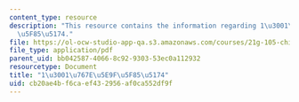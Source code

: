 ```yaml
---
content_type: resource
description: "This resource contains the information regarding 1\u3001\u767E\u5E9F\
  \u5F85\u5174."
file: https://ol-ocw-studio-app-qa.s3.amazonaws.com/courses/21g-105-chinese-v-regular-chinese-cultures-society-fall-2003/cb20ae4bf6caef432956af0ca552df9f_MIT21G_105F03_77ent.pdf
file_type: application/pdf
parent_uid: bb042587-4066-8c92-9303-53ec0a112932
resourcetype: Document
title: "1\u3001\u767E\u5E9F\u5F85\u5174"
uid: cb20ae4b-f6ca-ef43-2956-af0ca552df9f
---
```

